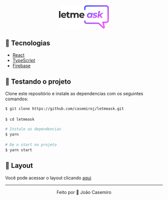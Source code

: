 <p align="center">
  <img alt="Letmeask" src="src/assets/images/logo.svg" width="160px">
</p>

## 🧪 Tecnologias

- [React](https://reactjs.org)
- [TypeScript](https://www.typescriptlang.org/)
- [Firebase](https://firebase.google.com/)

## 🚀 Testando o projeto

Clone este repositório e instale as dependencias com os seguintes comandos:

```bash
$ git clone https://github.com/casemiroj/letmeask.git

$ cd letmeask
```

```bash
# Instale as dependencias
$ yarn

# De o start no projeto
$ yarn start
```

## 🔖 Layout

Você pode acessar o layout clicando [aqui](https://www.figma.com/file/u0BQK8rCf2KgzcukdRRCWh/Letmeask/duplicate) 


---

<p align="center">Feito por 💜 João Casemiro</p>